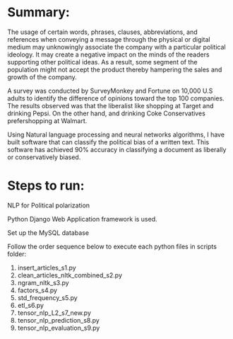 # Summary:

The usage of certain words, phrases, clauses, abbreviations, and references when conveying a message through the physical or digital medium may unknowingly associate the company with a particular political ideology. It may create a negative impact on the minds of the readers supporting other political ideas. As a result, some segment of the population might not accept the product thereby hampering the sales and growth of the company.

A survey was conducted by SurveyMonkey and Fortune on 10,000 U.S adults to identify the difference of opinions toward the top 100 companies. The results observed was that the liberalist like shopping at Target and drinking Pepsi. On the other hand, and drinking Coke Conservatives prefershopping at Walmart.

Using Natural language processing and neural networks algorithms, I have built software that can classify the political bias of a written text. This software has achieved 90% accuracy in classifying a document as liberally or conservatively biased.

# Steps to run:
NLP for Political polarization

Python Django Web Application framework is used.

Set up the MySQL database

Follow the order sequence below to execute each python files in scripts folder:

1. insert_articles_s1.py
2. clean_articles_nltk_combined_s2.py
3. ngram_nltk_s3.py
4. factors_s4.py
5. std_frequency_s5.py
6. etl_s6.py
7. tensor_nlp_L2_s7_new.py
8. tensor_nlp_prediction_s8.py
9. tensor_nlp_evaluation_s9.py



